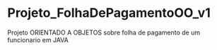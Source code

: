 # Projeto_FolhaDePagamentoOO_v1
 Projeto ORIENTADO A OBJETOS sobre folha de pagamento de um funcionario em JAVA
